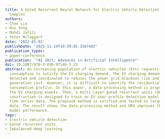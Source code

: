 ```yaml
---
title: A Gated Recurrent Neural Network for Electric Vehicle Detection with Imbalanced
  Samples
authors:
- Chen Liu
- Hui Song
- Mahdi Jalili
- Peter McTaggart
date: '2022-01-01'
publishDate: '2023-11-24T10:39:02.158748Z'
publication_types:
- paper-conference
publication: '*AI 2021: Advances in Artificial Intelligence*'
doi: 10.1007/978-3-030-97546-3_23
abstract: An increasing population of electric vehicles (EVs) requests more electricity
  consumption to satisfy the EV charging demand. The EV charging demand should be
  detected and coordinated to reduces the power grid blackout risk and electricity
  generation cost. However, it is difficult to identify the residential EV user electricity
  consumption profile. In this paper, a data processing method is proposed to resample
  the EV charging events. Then, a multi-layer gated recurrent units (GRU) network
  construction is designed to train an EV user profile detection model with the resampled
  time series data. The proposed method is verified and tested in large-scale real-world
  data. The result shows the data processing method and GRU improves the EV detection
  model performance.
tags:
- Electric vehicle detection
- Gated recurrent units
- Imbalanced deep learning
---
```

